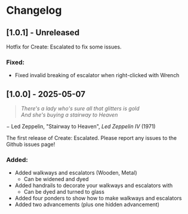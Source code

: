# Changelog

## [1.0.1] - Unreleased

Hotfix for Create: Escalated to fix some issues.

### Fixed:
- Fixed invalid breaking of escalator when right-clicked with Wrench

## [1.0.0] - 2025-05-07

> _There's a lady who's sure all that glitters is gold_ \
> _And she's buying a stairway to Heaven_

&minus; Led Zeppelin, "Stairway to Heaven", _Led Zeppelin IV_ (1971)

The first release of Create: Escalated. Please report any issues to the Github issues page!

### Added:
- Added walkways and escalators (Wooden, Metal)
  - Can be widened and dyed 
- Added handrails to decorate your walkways and escalators with
  - Can be dyed and turned to glass 
- Added four ponders to show how to make walkways and escalators
- Added two advancements (plus one hidden advancement)